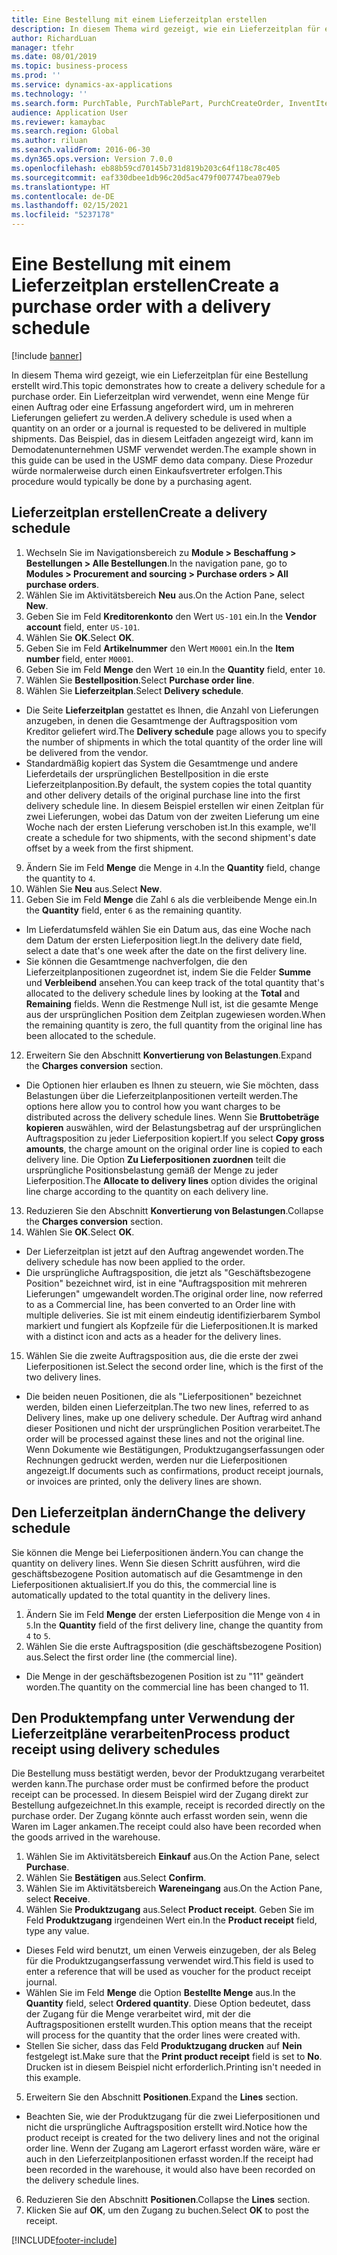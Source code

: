 ```yaml
---
title: Eine Bestellung mit einem Lieferzeitplan erstellen
description: In diesem Thema wird gezeigt, wie ein Lieferzeitplan für eine Bestellung erstellt wird.
author: RichardLuan
manager: tfehr
ms.date: 08/01/2019
ms.topic: business-process
ms.prod: ''
ms.service: dynamics-ax-applications
ms.technology: ''
ms.search.form: PurchTable, PurchTablePart, PurchCreateOrder, InventItemIdLookupPurchase, PurchDeliverySchedule, PurchEditLines
audience: Application User
ms.reviewer: kamaybac
ms.search.region: Global
ms.author: riluan
ms.search.validFrom: 2016-06-30
ms.dyn365.ops.version: Version 7.0.0
ms.openlocfilehash: eb88b59cd70145b731d819b203c64f118c78c405
ms.sourcegitcommit: eaf330dbee1db96c20d5ac479f007747bea079eb
ms.translationtype: HT
ms.contentlocale: de-DE
ms.lasthandoff: 02/15/2021
ms.locfileid: "5237178"
---
```

# <a name="create-a-purchase-order-with-a-delivery-schedule"></a><span data-ttu-id="0e497-103">Eine Bestellung mit einem Lieferzeitplan erstellen</span><span class="sxs-lookup"><span data-stu-id="0e497-103">Create a purchase order with a delivery schedule</span></span>

[!include [banner](../../includes/banner.md)]

<span data-ttu-id="0e497-104">In diesem Thema wird gezeigt, wie ein Lieferzeitplan für eine Bestellung erstellt wird.</span><span class="sxs-lookup"><span data-stu-id="0e497-104">This topic demonstrates how to create a delivery schedule for a purchase order.</span></span> <span data-ttu-id="0e497-105">Ein Lieferzeitplan wird verwendet, wenn eine Menge für einen Auftrag oder eine Erfassung angefordert wird, um in mehreren Lieferungen geliefert zu werden.</span><span class="sxs-lookup"><span data-stu-id="0e497-105">A delivery schedule is used when a quantity on an order or a journal is requested to be delivered in multiple shipments.</span></span> <span data-ttu-id="0e497-106">Das Beispiel, das in diesem Leitfaden angezeigt wird, kann im Demodatenunternehmen USMF verwendet werden.</span><span class="sxs-lookup"><span data-stu-id="0e497-106">The example shown in this guide can be used in the USMF demo data company.</span></span> <span data-ttu-id="0e497-107">Diese Prozedur würde normalerweise durch einen Einkaufsvertreter erfolgen.</span><span class="sxs-lookup"><span data-stu-id="0e497-107">This procedure would typically be done by a purchasing agent.</span></span>

## <a name="create-a-delivery-schedule"></a><span data-ttu-id="0e497-108">Lieferzeitplan erstellen</span><span class="sxs-lookup"><span data-stu-id="0e497-108">Create a delivery schedule</span></span>
1. <span data-ttu-id="0e497-109">Wechseln Sie im Navigationsbereich zu **Module > Beschaffung > Bestellungen > Alle Bestellungen**.</span><span class="sxs-lookup"><span data-stu-id="0e497-109">In the navigation pane, go to **Modules > Procurement and sourcing > Purchase orders > All purchase orders**.</span></span>
2. <span data-ttu-id="0e497-110">Wählen Sie im Aktivitätsbereich **Neu** aus.</span><span class="sxs-lookup"><span data-stu-id="0e497-110">On the Action Pane, select **New**.</span></span>
3. <span data-ttu-id="0e497-111">Geben Sie im Feld **Kreditorenkonto** den Wert `US-101` ein.</span><span class="sxs-lookup"><span data-stu-id="0e497-111">In the **Vendor account** field, enter `US-101`.</span></span>
4. <span data-ttu-id="0e497-112">Wählen Sie **OK**.</span><span class="sxs-lookup"><span data-stu-id="0e497-112">Select **OK**.</span></span>
5. <span data-ttu-id="0e497-113">Geben Sie im Feld **Artikelnummer** den Wert `M0001` ein.</span><span class="sxs-lookup"><span data-stu-id="0e497-113">In the **Item number** field, enter `M0001`.</span></span>
6. <span data-ttu-id="0e497-114">Geben Sie im Feld **Menge** den Wert `10` ein.</span><span class="sxs-lookup"><span data-stu-id="0e497-114">In the **Quantity** field, enter `10`.</span></span>
7. <span data-ttu-id="0e497-115">Wählen Sie **Bestellposition**.</span><span class="sxs-lookup"><span data-stu-id="0e497-115">Select **Purchase order line**.</span></span>
8. <span data-ttu-id="0e497-116">Wählen Sie **Lieferzeitplan**.</span><span class="sxs-lookup"><span data-stu-id="0e497-116">Select **Delivery schedule**.</span></span>
- <span data-ttu-id="0e497-117">Die Seite **Lieferzeitplan** gestattet es Ihnen, die Anzahl von Lieferungen anzugeben, in denen die Gesamtmenge der Auftragsposition vom Kreditor geliefert wird.</span><span class="sxs-lookup"><span data-stu-id="0e497-117">The **Delivery schedule** page allows you to specify the number of shipments in which the total quantity of the order line will be delivered from the vendor.</span></span>  
- <span data-ttu-id="0e497-118">Standardmäßig kopiert das System die Gesamtmenge und andere Lieferdetails der ursprünglichen Bestellposition in die erste Lieferzeitplanposition.</span><span class="sxs-lookup"><span data-stu-id="0e497-118">By default, the system copies the total quantity and other delivery details of the original purchase line into the first delivery schedule line.</span></span> <span data-ttu-id="0e497-119">In diesem Beispiel erstellen wir einen Zeitplan für zwei Lieferungen, wobei das Datum von der zweiten Lieferung um eine Woche nach der ersten Lieferung verschoben ist.</span><span class="sxs-lookup"><span data-stu-id="0e497-119">In this example, we'll create a schedule for two shipments, with the second shipment's date offset by a week from the first shipment.</span></span>  
9. <span data-ttu-id="0e497-120">Ändern Sie im Feld **Menge** die Menge in `4`.</span><span class="sxs-lookup"><span data-stu-id="0e497-120">In the **Quantity** field, change the quantity to `4`.</span></span>
10. <span data-ttu-id="0e497-121">Wählen Sie **Neu** aus.</span><span class="sxs-lookup"><span data-stu-id="0e497-121">Select **New**.</span></span>
11. <span data-ttu-id="0e497-122">Geben Sie im Feld **Menge** die Zahl `6` als die verbleibende Menge ein.</span><span class="sxs-lookup"><span data-stu-id="0e497-122">In the **Quantity** field, enter `6` as the remaining quantity.</span></span>
- <span data-ttu-id="0e497-123">Im Lieferdatumsfeld wählen Sie ein Datum aus, das eine Woche nach dem Datum der ersten Lieferposition liegt.</span><span class="sxs-lookup"><span data-stu-id="0e497-123">In the delivery date field, select a date that's one week after the date on the first delivery line.</span></span>  
- <span data-ttu-id="0e497-124">Sie können die Gesamtmenge nachverfolgen, die den Lieferzeitplanpositionen zugeordnet ist, indem Sie die Felder **Summe** und **Verbleibend** ansehen.</span><span class="sxs-lookup"><span data-stu-id="0e497-124">You can keep track of the total quantity that's allocated to the delivery schedule lines by looking at the **Total** and **Remaining** fields.</span></span> <span data-ttu-id="0e497-125">Wenn die Restmenge Null ist, ist die gesamte Menge aus der ursprünglichen Position dem Zeitplan zugewiesen worden.</span><span class="sxs-lookup"><span data-stu-id="0e497-125">When the remaining quantity is zero, the full quantity from the original line has been allocated to the schedule.</span></span>  
12. <span data-ttu-id="0e497-126">Erweitern Sie den Abschnitt **Konvertierung von Belastungen**.</span><span class="sxs-lookup"><span data-stu-id="0e497-126">Expand the **Charges conversion** section.</span></span>
- <span data-ttu-id="0e497-127">Die Optionen hier erlauben es Ihnen zu steuern, wie Sie möchten, dass Belastungen über die Lieferzeitplanpositionen verteilt werden.</span><span class="sxs-lookup"><span data-stu-id="0e497-127">The options here allow you to control how you want charges to be distributed across the delivery schedule lines.</span></span> <span data-ttu-id="0e497-128">Wenn Sie **Bruttobeträge kopieren** auswählen, wird der Belastungsbetrag auf der ursprünglichen Auftragsposition zu jeder Lieferposition kopiert.</span><span class="sxs-lookup"><span data-stu-id="0e497-128">If you select **Copy gross amounts**, the charge amount on the original order line is copied to each delivery line.</span></span> <span data-ttu-id="0e497-129">Die Option **Zu Lieferpositionen zuordnen** teilt die ursprüngliche Positionsbelastung gemäß der Menge zu jeder Lieferposition.</span><span class="sxs-lookup"><span data-stu-id="0e497-129">The **Allocate to delivery lines** option divides the original line charge according to the quantity on each delivery line.</span></span>  
13. <span data-ttu-id="0e497-130">Reduzieren Sie den Abschnitt **Konvertierung von Belastungen**.</span><span class="sxs-lookup"><span data-stu-id="0e497-130">Collapse the **Charges conversion** section.</span></span>
14. <span data-ttu-id="0e497-131">Wählen Sie **OK**.</span><span class="sxs-lookup"><span data-stu-id="0e497-131">Select **OK**.</span></span>
- <span data-ttu-id="0e497-132">Der Lieferzeitplan ist jetzt auf den Auftrag angewendet worden.</span><span class="sxs-lookup"><span data-stu-id="0e497-132">The delivery schedule has now been applied to the order.</span></span>  
- <span data-ttu-id="0e497-133">Die ursprüngliche Auftragsposition, die jetzt als "Geschäftsbezogene Position" bezeichnet wird, ist in eine "Auftragsposition mit mehreren Lieferungen" umgewandelt worden.</span><span class="sxs-lookup"><span data-stu-id="0e497-133">The original order line, now referred to as a Commercial line, has been converted to an Order line with multiple deliveries.</span></span> <span data-ttu-id="0e497-134">Sie ist mit einem eindeutig identifizierbarem Symbol markiert und fungiert als Kopfzeile für die Lieferpositionen.</span><span class="sxs-lookup"><span data-stu-id="0e497-134">It is marked with a distinct icon and acts as a header for the delivery lines.</span></span>  
15. <span data-ttu-id="0e497-135">Wählen Sie die zweite Auftragsposition aus, die die erste der zwei Lieferpositionen ist.</span><span class="sxs-lookup"><span data-stu-id="0e497-135">Select the second order line, which is the first of the two delivery lines.</span></span>
- <span data-ttu-id="0e497-136">Die beiden neuen Positionen, die als "Lieferpositionen" bezeichnet werden, bilden einen Lieferzeitplan.</span><span class="sxs-lookup"><span data-stu-id="0e497-136">The two new lines, referred to as Delivery lines, make up one delivery schedule.</span></span> <span data-ttu-id="0e497-137">Der Auftrag wird anhand dieser Positionen und nicht der ursprünglichen Position verarbeitet.</span><span class="sxs-lookup"><span data-stu-id="0e497-137">The order will be processed against these lines and not the original line.</span></span> <span data-ttu-id="0e497-138">Wenn Dokumente wie Bestätigungen, Produktzugangserfassungen oder Rechnungen gedruckt werden, werden nur die Lieferpositionen angezeigt.</span><span class="sxs-lookup"><span data-stu-id="0e497-138">If documents such as confirmations, product receipt journals, or invoices are printed, only the delivery lines are shown.</span></span>  

## <a name="change-the-delivery-schedule"></a><span data-ttu-id="0e497-139">Den Lieferzeitplan ändern</span><span class="sxs-lookup"><span data-stu-id="0e497-139">Change the delivery schedule</span></span>
<span data-ttu-id="0e497-140">Sie können die Menge bei Lieferpositionen ändern.</span><span class="sxs-lookup"><span data-stu-id="0e497-140">You can change the quantity on delivery lines.</span></span> <span data-ttu-id="0e497-141">Wenn Sie diesen Schritt ausführen, wird die geschäftsbezogene Position automatisch auf die Gesamtmenge in den Lieferpositionen aktualisiert.</span><span class="sxs-lookup"><span data-stu-id="0e497-141">If you do this, the commercial line is automatically updated to the total quantity in the delivery lines.</span></span>  
1. <span data-ttu-id="0e497-142">Ändern Sie im Feld **Menge** der ersten Lieferposition die Menge von `4` in `5`.</span><span class="sxs-lookup"><span data-stu-id="0e497-142">In the **Quantity** field of the first delivery line, change the quantity from `4` to `5`.</span></span>
2. <span data-ttu-id="0e497-143">Wählen Sie die erste Auftragsposition (die geschäftsbezogene Position) aus.</span><span class="sxs-lookup"><span data-stu-id="0e497-143">Select the first order line (the commercial line).</span></span>  
- <span data-ttu-id="0e497-144">Die Menge in der geschäftsbezogenen Position ist zu "11" geändert worden.</span><span class="sxs-lookup"><span data-stu-id="0e497-144">The quantity on the commercial line has been changed to 11.</span></span>  

## <a name="process-product-receipt-using-delivery-schedules"></a><span data-ttu-id="0e497-145">Den Produktempfang unter Verwendung der Lieferzeitpläne verarbeiten</span><span class="sxs-lookup"><span data-stu-id="0e497-145">Process product receipt using delivery schedules</span></span>
<span data-ttu-id="0e497-146">Die Bestellung muss bestätigt werden, bevor der Produktzugang verarbeitet werden kann.</span><span class="sxs-lookup"><span data-stu-id="0e497-146">The purchase order must be confirmed before the product receipt can be processed.</span></span> <span data-ttu-id="0e497-147">In diesem Beispiel wird der Zugang direkt zur Bestellung aufgezeichnet.</span><span class="sxs-lookup"><span data-stu-id="0e497-147">In this example, receipt is recorded directly on the purchase order.</span></span> <span data-ttu-id="0e497-148">Der Zugang könnte auch erfasst worden sein, wenn die Waren im Lager ankamen.</span><span class="sxs-lookup"><span data-stu-id="0e497-148">The receipt could also have been recorded when the goods arrived in the warehouse.</span></span>  
1. <span data-ttu-id="0e497-149">Wählen Sie im Aktivitätsbereich **Einkauf** aus.</span><span class="sxs-lookup"><span data-stu-id="0e497-149">On the Action Pane, select **Purchase**.</span></span>
2. <span data-ttu-id="0e497-150">Wählen Sie **Bestätigen** aus.</span><span class="sxs-lookup"><span data-stu-id="0e497-150">Select **Confirm**.</span></span>
3. <span data-ttu-id="0e497-151">Wählen Sie im Aktivitätsbereich **Wareneingang** aus.</span><span class="sxs-lookup"><span data-stu-id="0e497-151">On the Action Pane, select **Receive**.</span></span>
4. <span data-ttu-id="0e497-152">Wählen Sie **Produktzugang** aus.</span><span class="sxs-lookup"><span data-stu-id="0e497-152">Select **Product receipt**.</span></span> <span data-ttu-id="0e497-153">Geben Sie im Feld **Produktzugang** irgendeinen Wert ein.</span><span class="sxs-lookup"><span data-stu-id="0e497-153">In the **Product receipt** field, type any value.</span></span>
- <span data-ttu-id="0e497-154">Dieses Feld wird benutzt, um einen Verweis einzugeben, der als Beleg für die Produktzugangserfassung verwendet wird.</span><span class="sxs-lookup"><span data-stu-id="0e497-154">This field is used to enter a reference that will be used as voucher for the product receipt journal.</span></span>  
- <span data-ttu-id="0e497-155">Wählen Sie im Feld **Menge** die Option **Bestellte Menge** aus.</span><span class="sxs-lookup"><span data-stu-id="0e497-155">In the **Quantity** field, select **Ordered quantity**.</span></span> <span data-ttu-id="0e497-156">Diese Option bedeutet, dass der Zugang für die Menge verarbeitet wird, mit der die Auftragspositionen erstellt wurden.</span><span class="sxs-lookup"><span data-stu-id="0e497-156">This option means that the receipt will process for the quantity that the order lines were created with.</span></span>  
- <span data-ttu-id="0e497-157">Stellen Sie sicher, dass das Feld **Produktzugang drucken** auf **Nein** festgelegt ist.</span><span class="sxs-lookup"><span data-stu-id="0e497-157">Make sure that the **Print product receipt** field is set to **No**.</span></span> <span data-ttu-id="0e497-158">Drucken ist in diesem Beispiel nicht erforderlich.</span><span class="sxs-lookup"><span data-stu-id="0e497-158">Printing isn't needed in this example.</span></span>  
5. <span data-ttu-id="0e497-159">Erweitern Sie den Abschnitt **Positionen**.</span><span class="sxs-lookup"><span data-stu-id="0e497-159">Expand the **Lines** section.</span></span>
- <span data-ttu-id="0e497-160">Beachten Sie, wie der Produktzugang für die zwei Lieferpositionen und nicht die ursprüngliche Auftragsposition erstellt wird.</span><span class="sxs-lookup"><span data-stu-id="0e497-160">Notice how the product receipt is created for the two delivery lines and not the original order line.</span></span> <span data-ttu-id="0e497-161">Wenn der Zugang am Lagerort erfasst worden wäre, wäre er auch in den Lieferzeitplanpositionen erfasst worden.</span><span class="sxs-lookup"><span data-stu-id="0e497-161">If the receipt had been recorded in the warehouse, it would also have been recorded on the delivery schedule lines.</span></span>  
6. <span data-ttu-id="0e497-162">Reduzieren Sie den Abschnitt **Positionen**.</span><span class="sxs-lookup"><span data-stu-id="0e497-162">Collapse the **Lines** section.</span></span>
7. <span data-ttu-id="0e497-163">Klicken Sie auf **OK**, um den Zugang zu buchen.</span><span class="sxs-lookup"><span data-stu-id="0e497-163">Select **OK** to post the receipt.</span></span>



[!INCLUDE[footer-include](../../../includes/footer-banner.md)]